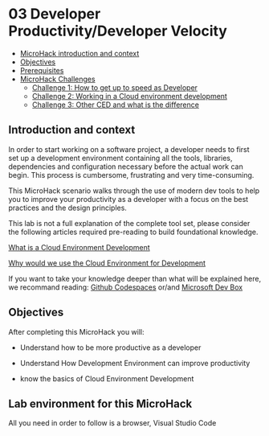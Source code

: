 # **03 Developer Productivity/Developer Velocity**

- [MicroHack introduction and context](#microhack-introduction-and-context)
- [Objectives](#objectives)
- [Prerequisites](#prerequisites)
- [MicroHack Challenges](#challenges)
  - [Challenge 1: How to get up to speed as Developer](#challenge-1-how-to-get-up-to-speed-as-developer)
  - [Challenge 2: Working in a Cloud environment development](#challenge-2-working-in-a-cloud-environment-development)
  - [Challenge 3: Other CED and what is the difference](#challenge-3-other-ced-and-what-is-the-difference)


## Introduction and context

In order to start working on a software project, a developer needs to first set up a development environment containing all the tools, libraries, dependencies and configuration necessary before the actual work can begin. This process is cumbersome, frustrating and very time-consuming. 

This MicroHack scenario walks through the use of modern dev tools  to help you to improve your productivity as a developer with a focus on the best practices and the design principles.  

This lab is not a full explanation of the complete tool set, please consider the following articles required pre-reading to build foundational knowledge. 

[What is a Cloud Environment Development](https://www.cloudshare.com/virtual-it-labs-glossary/cloud-development-environment/) 

[Why would we use the Cloud Environment for Development](https://www.itprotoday.com/development-techniques-and-management/who-needs-or-doesn-t-need-cloud-ides) 

 

If you want to take your knowledge deeper than what will be explained here, we recommand reading: 
[Github Codespaces](https://docs.github.com/en/codespaces) or/and  [Microsoft Dev Box](https://learn.microsoft.com/en-us/azure/dev-box/) 

## Objectives

After completing this MicroHack you will: 

- Understand how to be more productive as a developer  

- Understand How Development Environment can improve productivity 

- know the basics of Cloud Environment Development 



## Lab environment for this MicroHack 

All you need in order to follow is a browser, Visual Studio Code 




